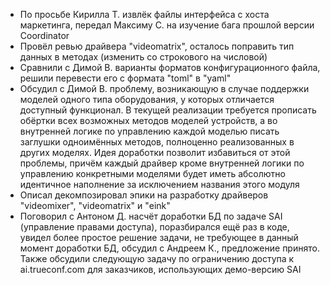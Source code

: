 * По просьбе Кирилла Т. извлёк файлы интерфейса с хоста маркетинга, передал Максиму С. на изучение бага прошлой версии Coordinator
* Провёл ревью драйвера "videomatrix", осталось поправить тип данных в методах (изменить со строкового на числовой)
* Сравнили c Димой В. варианты форматов конфигурационного файла, решили перевести его с формата "toml" в "yaml"
* Обсудил с Димой В. проблему, возникающую в случае поддержки моделей одного типа оборудования, у которых отличается доступный функционал. В текущей реализации требуется прописать обёртки всех возможных методов моделей устройств, а во внутренней логике по управлению каждой моделью писать заглушки одноимённых методов, полноценно реализованных в других моделях. Идея доработки позволит избавиться от этой проблемы, причём каждый драйвер кроме внутренней логики по управлению конкретными моделями будет иметь абсолютно идентичное наполнение за исключением названия этого модуля
* Описал декомпозировал эпики на разработку драйверов "videomixer", "videomatrix" и "eink"
* Поговорил с Антоном Д. насчёт доработки БД по задаче SAI (управление правами доступа), поразбирался ещё раз в коде, увидел более простое решение задачи, не требующее в данный момент доработки БД, обсудил с Андреем К., предложение принято. Также обсудили следующую задачу по ограничению доступа к ai.trueconf.com для заказчиков, использующих демо-версию SAI 